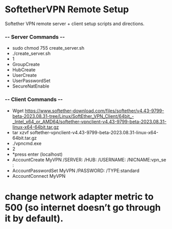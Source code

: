 # SoftetherVPN Remote Setup
Softether VPN remote server + client setup scripts and directions.
### -- Server Commands --
- sudo chmod 755 create_server.sh
- ./create_server.sh
- 1
- GroupCreate <groupname>
- HubCreate <hubname>
- UserCreate <username>
- UserPasswordSet <password>
- SecureNatEnable

### -- Client Commands --
- Wget https://www.softether-download.com/files/softether/v4.43-9799-beta-2023.08.31-tree/Linux/SoftEther_VPN_Client/64bit_-_Intel_x64_or_AMD64/softether-vpnclient-v4.43-9799-beta-2023.08.31-linux-x64-64bit.tar.gz
- tar xzvf softether-vpnclient-v4.43-9799-beta-2023.08.31-linux-x64-64bit.tar.gz
- ./vpncmd.exe
- 2
- *press enter (localhost)
- AccountCreate MyVPN /SERVER:<serverip> /HUB:<hubname> /USERNAME:<username> /NICNAME:vpn_se
<serverip>:<serverport>
- AccountPasswordSet MyVPN /PASSWORD:<username> /TYPE:standard
- AccountConnect MyVPN

# change network adapter metric to 500 (so internet doesn’t go through it by default).
